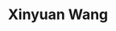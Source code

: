 ---
layout: page
title: Xinyuan Wang
description: Phd Student
img: /assets/img/xinyuanwang.jpg
importance: 16
category: Current Students
redirect: https://xinyuanwangcs.github.io/
---